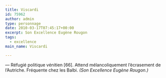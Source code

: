 ```yaml
---
title: Viscardi
id: 75962
author: admin
type: personnage
date: 2010-03-17T07:45:17+00:00
excerpt: Son Excellence Eugène Rougon
tags:
  - excellence
main_name: Viscardi

---
```

— Réfugié politique vénitien [66]. Attend mélancoliquement l&rsquo;écrasement de l&rsquo;Autriche. Fréquente chez les Balbi. _(Son Excellence Eugène Rougon.)_